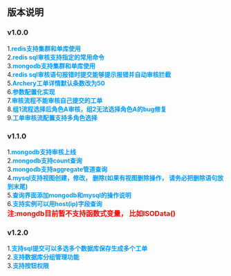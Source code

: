## 版本说明

### v1.0.0
1.<font color=#0099ff>**redis支持集群和单库使用**</font>  
2.<font color=#0099ff>**redis sql审核支持指定的常用命令**</font>  
3.<font color=#0099ff>**mongodb支持集群和单库使用**</font>  
4.<font color=#0099ff>**redis sql审核语句报错时提交能够提示报错并自动审核拦截**</font>  
5.<font color=#0099ff>**Archery工单详情默认条数改为50**</font>  
6.<font color=#0099ff>**参数配置化实现**</font>  
7.<font color=#0099ff>**审核流程不能审核自己提交的工单**</font>  
8.<font color=#0099ff>**组1流程选择后角色A审核，组2无法选择角色A的bug修复**</font>  
9.<font color=#0099ff>**工单审核流配置支持多角色选择**</font>


### v1.1.0

1.<font color=#0099ff>**mongodb支持审核上线**</font>  
2.<font color=#0099ff>**mongodb支持count查询**</font>  
3.<font color=#0099ff>**mongodb支持aggregate管道查询**</font>  
4.<font color=#0099ff>**mysql支持视图创建，修改， 删除(如果有视图删除操作，
请务必把删除语句放到末尾)**</font>  
5.<font color=#0099ff>**查询界面添加mongodb和mysql的操作说明**</font>  
6.<font color=#0099ff>**支持实例可以用host(ip)字段查询**</font>  
<font color=red size=3>**注:mongdb目前暂不支持函数式变量，
比如ISOData()**</font>


### v1.2.0

1.<font
color=#0099ff>**支持sql提交可以多选多个数据库保存生成多个工单**</font>  
2.<font color=#0099ff>**支持数据库分组管理功能**</font>  
3.<font color=#0099ff>**支持按钮权限**</font>
